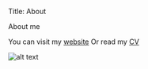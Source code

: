 Title: About 

About me

You can visit my [website](http://andrewmellor.co.uk)
Or read my [CV](http://andrewmellor.co.uk/portfolio.php)


![alt text]({filename}/images/network.png "Network")
